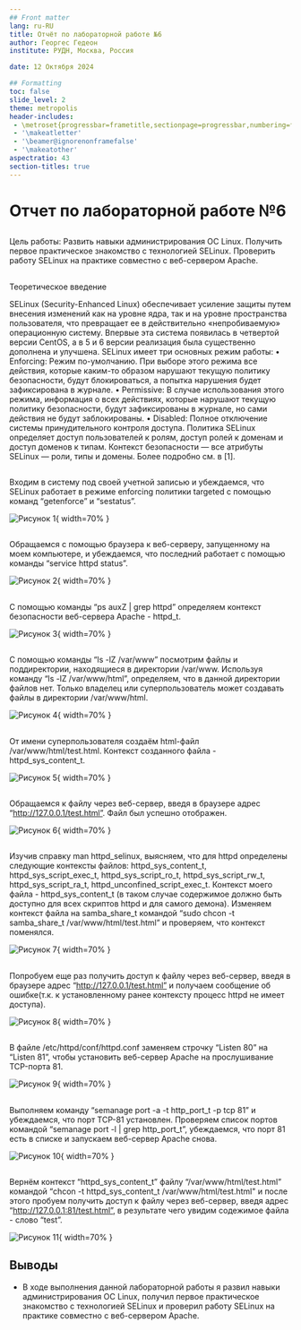 ```yaml
---
## Front matter
lang: ru-RU
title: Отчёт по лабораторной работе №6
author: Георгес Гедеон
institute: РУДН, Москва, Россия

date: 12 Октября 2024

## Formatting
toc: false
slide_level: 2
theme: metropolis
header-includes: 
 - \metroset{progressbar=frametitle,sectionpage=progressbar,numbering=fraction}
 - '\makeatletter'
 - '\beamer@ignorenonframefalse'
 - '\makeatother'
aspectratio: 43
section-titles: true
---
```


# Отчет по лабораторной работе №6

##

Цель работы: Развить навыки администрирования ОС Linux. Получить первое практическое знакомство с технологией SELinux. Проверить работу SELinux на практике совместно с веб-сервером Apache.

## 

Теоретическое введение

SELinux (Security-Enhanced Linux) обеспечивает усиление защиты путем внесения изменений как на уровне ядра, так и на уровне пространства пользователя, что превращает ее в действительно «непробиваемую» операционную систему.
Впервые эта система появилась в четвертой версии CentOS, а в 5 и 6 версии реализация была существенно дополнена и улучшена.
SELinux имеет три основных режим работы:
• Enforcing: Режим по-умолчанию. При выборе этого режима все действия, которые каким-то образом нарушают текущую политику безопасности, будут блокироваться, а попытка нарушения будет зафиксирована в журнале.
• Permissive: В случае использования этого режима, информация о всех действиях, которые нарушают текущую политику безопасности, будут зафиксированы в журнале, но сами действия не будут заблокированы.
• Disabled: Полное отключение системы принудительного контроля доступа.
Политика SELinux определяет доступ пользователей к ролям, доступ ролей к доменам и доступ доменов к типам.
Контекст безопасности — все атрибуты SELinux — роли, типы и домены.
Более подробно см. в [1].

##

Входим в систему под своей учетной записью и убеждаемся, что SELinux работает в режиме enforcing политики targeted с помощью команд “getenforce” и “sestatus”.

![Рисунок 1](image/1.png){ width=70% }

##

Обращаемся с помощью браузера к веб-серверу, запущенному на моем компьютере, и убеждаемся, что последний работает с помощью команды “service httpd status”.

![Рисунок 2](image/2.png){ width=70% }

##

С помощью команды “ps auxZ | grep httpd” определяем контекст безопасности веб-сервера Apache - httpd_t.

![Рисунок 3](image/3.png){ width=70% }

##

С помощью команды “ls -lZ /var/www” посмотрим файлы и поддиректории, находящиеся в директории /var/www. 
Используя команду “ls -lZ /var/www/html”, определяем, что в данной директории файлов нет. 
Только владелец или суперпользователь может создавать файлы в директории /var/www/html.

![Рисунок 4](image/6.png){ width=70% }

##

От имени суперпользователя создаём html-файл /var/www/html/test.html. 
Контекст созданного файла - httpd_sys_content_t.

![Рисунок 5](image/7.png){ width=70% }

##

Обращаемся к файлу через веб-сервер, введя в браузере адрес “http://127.0.0.1/test.html”.
Файл был успешно отображен.

![Рисунок 6](image/8.png){ width=70% }

##

Изучив справку man httpd_selinux, выясняем, что для httpd определены следующие контексты файлов: httpd_sys_content_t, httpd_sys_script_exec_t,
httpd_sys_script_ro_t, httpd_sys_script_rw_t, httpd_sys_script_ra_t, httpd_unconfined_script_exec_t.
Контекст моего файла - httpd_sys_content_t (в таком случае содержимое должно быть доступно для всех скриптов httpd и для самого демона). 
Изменяем контекст файла на samba_share_t командой “sudo chcon -t samba_share_t /var/www/html/test.html” и проверяем, что контекст поменялся.

![Рисунок 7](image/9.png){ width=70% }

##

Попробуем еще раз получить доступ к файлу через веб-сервер, введя в браузере адрес “http://127.0.0.1/test.html” и получаем сообщение об ошибке(т.к. к установленному ранее контексту процесс httpd не имеет доступа).

![Рисунок 8](image/10.png){ width=70% }

##

В файле /etc/httpd/conf/httpd.conf заменяем строчку “Listen 80” на “Listen 81”, чтобы установить веб-сервер Apache на прослушивание TCP-порта 81.

![Рисунок 9](image/12.png){ width=70% }

##

Выполняем команду “semanage port -a -t http_port_t -р tcp 81” и убеждаемся, что порт TCP-81 установлен. 
Проверяем список портов командой “semanage port -l | grep http_port_t”, убеждаемся, что порт 81 есть в списке и запускаем веб-сервер Apache снова.

![Рисунок 10](image/15.png){ width=70% }

##

Вернём контекст “httpd_sys_cоntent_t” файлу “/var/www/html/test.html” командой “chcon -t httpd_sys_content_t /var/www/html/test.html"
и после этого пробуем получить доступ к файлу через веб-сервер, введя адрес
“http://127.0.0.1:81/test.html”, в результате чего увидим содежимое файла - слово “test”.

![Рисунок 11](image/16.png){ width=70% }

## Выводы

- В ходе выполнения данной лабораторной работы я развил навыки администрирования ОС Linux, получил первое практическое знакомство с технологией SELinux и проверил работу SELinux на практике совместно с веб-сервером Apache.
